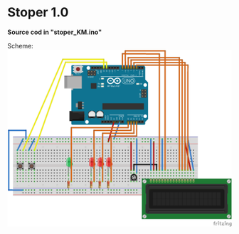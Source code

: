 # Stoper 1.0

<b>Source cod in "stoper_KM.ino"</b>

Scheme:
![alt text](https://github.com/Kacper1263/arduino/blob/master/stoper/stoper_KM_bb.png)


